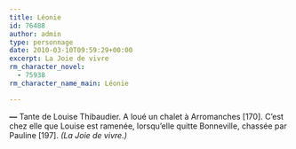 ```yaml
---
title: Léonie
id: 76488
author: admin
type: personnage
date: 2010-03-10T09:59:29+00:00
excerpt: La Joie de vivre
rm_character_novel:
  - 75938
rm_character_name_main: Léonie

---
```

**—** Tante de Louise Thibaudier. A loué un chalet à Arromanches [170]. C&rsquo;est chez elle que Louise est ramenée, lorsqu&rsquo;elle quitte Bonneville, chassée par Pauline [197]. _(La Joie de vivre.)_